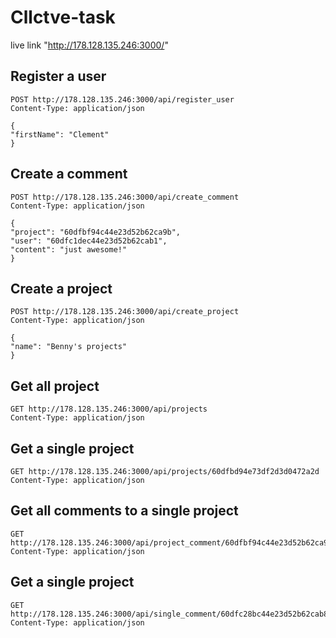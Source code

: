# Cllctve-task


live link "http://178.128.135.246:3000/"


## Register a user
    POST http://178.128.135.246:3000/api/register_user 
    Content-Type: application/json

    {
    "firstName": "Clement"
    }

## Create a comment

    POST http://178.128.135.246:3000/api/create_comment 
    Content-Type: application/json

    {
    "project": "60dfbf94c44e23d52b62ca9b",
    "user": "60dfc1dec44e23d52b62cab1", 
    "content": "just awesome!"
    }

## Create a project

    POST http://178.128.135.246:3000/api/create_project
    Content-Type: application/json

    {
    "name": "Benny's projects"
    }

## Get all project

    GET http://178.128.135.246:3000/api/projects
    Content-Type: application/json

## Get a single project

    GET http://178.128.135.246:3000/api/projects/60dfbd94e73df2d3d0472a2d 
    Content-Type: application/json


## Get all comments to a single project

    GET http://178.128.135.246:3000/api/project_comment/60dfbf94c44e23d52b62ca9b
    Content-Type: application/json

## Get a single project

    GET http://178.128.135.246:3000/api/single_comment/60dfc28bc44e23d52b62cab8 
    Content-Type: application/json

